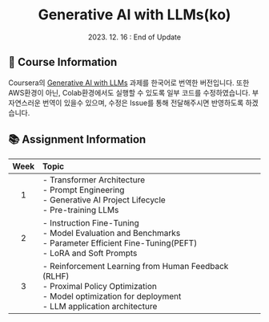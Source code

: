 # <div align="center"> Generative AI with LLMs(ko) </div>

<div align="center"> 2023. 12. 16 : End of Update </div>

## 🤗 Course Information
Coursera의 [Generative AI with LLMs](https://www.deeplearning.ai/courses/generative-ai-with-llms/) 과제를 한국어로 번역한 버전입니다.
또한 AWS환경이 아닌, Colab환경에서도 실행할 수 있도록 일부 코드를 수정하였습니다. 부자연스러운 번역이 있을수 있으며, 수정은 Issue를 통해 전달해주시면 반영하도록 하겠습니다.

## 📚 Assignment Information

|Week|Topic　　　　　　　　　　　　　　　　　　　　　　　|
|:-:|:-|
|1    |- Transformer Architecture <br> - Prompt Engineering <br> - Generative AI Project Lifecycle <br> - Pre-training LLMs|
|2    |- Instruction Fine-Tuning <br> - Model Evaluation and Benchmarks <br> - Parameter Efficient Fine-Tuning(PEFT) <br> - LoRA and Soft Prompts|
|3    |- Reinforcement Learning from Human Feedback (RLHF) <br> - Proximal Policy Optimization <br> - Model optimization for deployment <br> - LLM application architecture <br> |